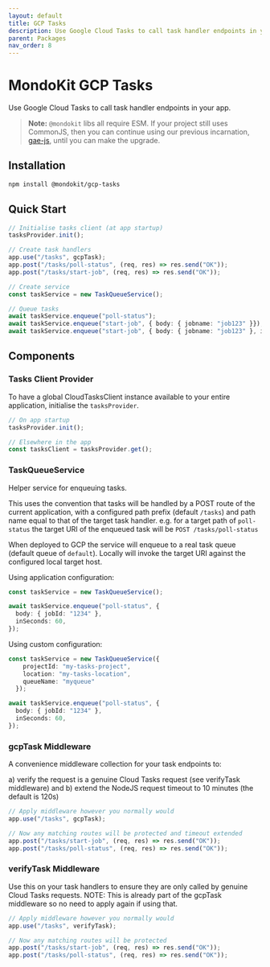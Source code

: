 ```yaml
---
layout: default
title: GCP Tasks
description: Use Google Cloud Tasks to call task handler endpoints in your app
parent: Packages
nav_order: 8
---
```


# MondoKit GCP Tasks

Use Google Cloud Tasks to call task handler endpoints in your app.

> **Note:** `@mondokit` libs all require ESM. If your project still uses CommonJS, then you can continue using our previous incarnation, [gae-js](https://mondo-mob.github.io/gae-js-docs), until you can make the upgrade.

## Installation

```sh
npm install @mondokit/gcp-tasks
```

## Quick Start

```typescript
// Initialise tasks client (at app startup)
tasksProvider.init();

// Create task handlers
app.use("/tasks", gcpTask);
app.post("/tasks/poll-status", (req, res) => res.send("OK"));
app.post("/tasks/start-job", (req, res) => res.send("OK"));

// Create service
const taskService = new TaskQueueService();

// Queue tasks
await taskService.enqueue("poll-status");
await taskService.enqueue("start-job", { body: { jobname: "job123" }});
await taskService.enqueue("start-job", { body: { jobname: "job123" }, inSeconds: 60 });
```

## Components

### Tasks Client Provider
To have a global CloudTasksClient instance available to your entire application,
initialise the `tasksProvider`.

```typescript
// On app startup
tasksProvider.init();

// Elsewhere in the app
const tasksClient = tasksProvider.get();
```

### TaskQueueService
Helper service for enqueuing tasks.

This uses the convention that tasks will be handled by a POST route of the current application, 
with a configured path prefix (default `/tasks`) and path name equal to that of the target task handler.
e.g. for a target path of `poll-status` the target URI of the enqueued task will be 
`POST /tasks/poll-status`

When deployed to GCP the service will enqueue to a real task queue (default queue of `default`).
Locally will invoke the target URI against the configured local target host.

Using application configuration:
```typescript
const taskService = new TaskQueueService();

await taskService.enqueue("poll-status", {
  body: { jobId: "1234" },
  inSeconds: 60,
});
```

Using custom configuration:
```typescript
const taskService = new TaskQueueService({
    projectId: "my-tasks-project",
    location: "my-tasks-location",
    queueName: "myqueue"
  });

await taskService.enqueue("poll-status", {
  body: { jobId: "1234" },
  inSeconds: 60,
});
```

### gcpTask Middleware
A convenience middleware collection for your task endpoints to:

a) verify the request is a genuine Cloud Tasks request (see verifyTask middleware) and
b) extend the NodeJS request timeout to 10 minutes (the default is 120s)

```typescript
// Apply middleware however you normally would
app.use("/tasks", gcpTask);

// Now any matching routes will be protected and timeout extended
app.post("/tasks/start-job", (req, res) => res.send("OK"));
app.post("/tasks/poll-status", (req, res) => res.send("OK"));
```

### verifyTask Middleware
Use this on your task handlers to ensure they are only called by genuine Cloud Tasks requests.
NOTE: This is already part of the gcpTask middleware so no need to apply again if using that.

```typescript
// Apply middleware however you normally would
app.use("/tasks", verifyTask);

// Now any matching routes will be protected
app.post("/tasks/start-job", (req, res) => res.send("OK"));
app.post("/tasks/poll-status", (req, res) => res.send("OK"));
```
